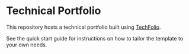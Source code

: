 # Technical Portfolio

This repository hosts a technical portfolio built using [TechFolio](http://prajith.github.io). 

See the quick start guide for instructions on how to tailor the template to your own needs.


